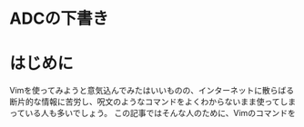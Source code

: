 # ADCの下書き
# はじめに
Vimを使ってみようと意気込んでみたはいいものの、インターネットに散らばる断片的な情報に苦労し、呪文のようなコマンドをよくわからないまま使ってしまっている人も多いでしょう。
この記事ではそんな人のために、Vimのコマンドを